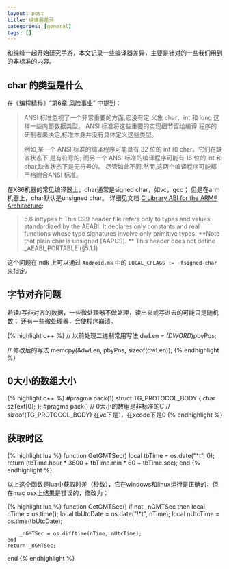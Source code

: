 ```yaml
---
layout: post
title: 编译器差异
categories: [general]
tags: []
---
```


和纯峰一起开始研究手游，本文记录一些编译器差异，主要是针对的一些我们用到的非标准的内容。

## char 的类型是什么 ##
在《编程精粹》“第6章 风险事业” 中提到：

> ANSI 标准忽视了一个非常重要的方面,它没有定 义象 char、int 和 long 这样一些内部数据类型。
> ANSI 标准将这些重要的实现细节留给编译 程序的研制者来决定,标准本身并没有具体定义这些类型。
> 
> 例如,某一个 ANSI 标准的编泽程序可能具有 32 位的 int 和 char。它们在缺省状态下 是有符号的;
> 而另一个 ANSI 标准的编译程序可能有 16 位的 int 和 char,缺省状态下是无符号的。
> 尽管如此不同,然而,这两个编译程序可能都严格附合ANSI 标准。

在X86机器的常见编译器上，char通常是signed char，如vc，gcc；
但是在arm机器上，char默认是unsigned char。
详细见文档 [C Library ABI for the ARM® Architecture](http://infocenter.arm.com/help/topic/com.arm.doc.ihi0039d/IHI0039D_clibabi.pdf):

> 5.6 inttypes.h This C99 header file refers only to types and values standardized by the AEABI. 
> It declares only constants and real functions whose type signatures involve only primitive types. 
> **Note that plain char is unsigned [AAPCS]. **
> This header does not define _AEABI_PORTABLE (§5.1.1)

这个问题在 ndk 上可以通过 `Android.mk` 中的 `LOCAL_CFLAGS := -fsigned-char` 来指定。


## 字节对齐问题 ##
若读/写非对齐的数据，一些微处理器不做处理，读出来或写进去的可能只是随机数； 还有一些微处理器，会使程序崩溃。

{% highlight c++ %}
// 以前处理二进制常用写法
dwLen = *(DWORD*)pbyPos;

// 修改后的写法
memcpy(&dwLen, pbyPos, sizeof(dwLen));
{% endhighlight %}	

## 0大小的数组大小 ##

{% highlight c++ %}
#pragma pack(1) 
struct TG_PROTOCOL_BODY 
{ 
	char szText[0]; 
}; 
#pragma pack()
// 0大小的数组是非标准的C
// sizeof(TG_PROTOCOL_BODY) 在vc下是1，在xcode下是0
{% endhighlight %}

## 获取时区 ##
	
{% highlight lua %}
function GetGMTSec()
	local tbTime = os.date("*t", 0);
	return (tbTime.hour * 3600 + tbTime.min * 60 + tbTime.sec);
end
{% endhighlight %}

以上这个函数是lua中获取时差（秒数），它在windows和linux运行是正确的，但在mac osx上结果是错误的，修改为：

{% highlight lua %}
function GetGMTSec()
	if not _nGMTSec then
		local nTime = os.time();
		local tbUtcDate = os.date("!*t", nTime); 
		local nUtcTime = os.time(tbUtcDate);

		_nGMTSec = os.difftime(nTime, nUtcTime);
	end
	return _nGMTSec;
end
{% endhighlight %}	
